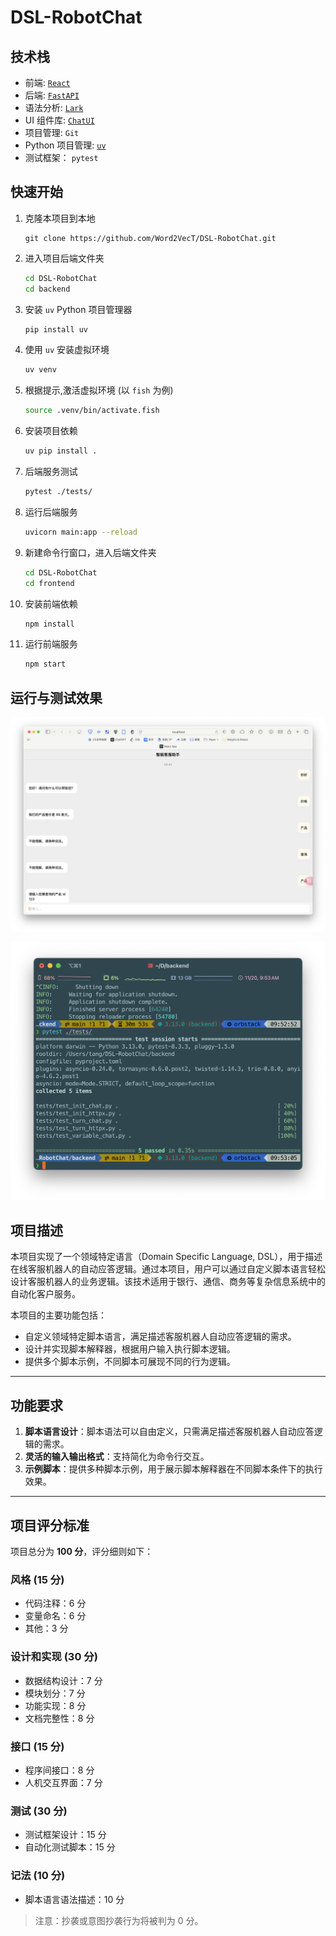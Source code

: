 # DSL-RobotChat

## 技术栈

- 前端: [`React`](https://github.com/facebook/react)
- 后端: [`FastAPI`](https://github.com/fastapi/fastapi)
- 语法分析: [`Lark`](https://github.com/lark-parser/lark)
- UI 组件库: [`ChatUI`](https://github.com/alibaba/ChatUI)
- 项目管理: `Git`
- Python 项目管理: [`uv`](https://github.com/astral-sh/uv)
- 测试框架： `pytest`

## 快速开始

1. 克隆本项目到本地

    ```git
    git clone https://github.com/Word2VecT/DSL-RobotChat.git
    ```

2. 进入项目后端文件夹

    ```bash
    cd DSL-RobotChat
    cd backend
    ```

3. 安装 `uv` Python 项目管理器

    ```bash
    pip install uv
    ```

4. 使用 `uv` 安装虚拟环境

    ```bash
    uv venv
    ```

5. 根据提示,激活虚拟环境 (以 `fish` 为例)

    ```bash
    source .venv/bin/activate.fish
    ```

6. 安装项目依赖

    ```bash
    uv pip install .
    ```

7. 后端服务测试

    ```bash
    pytest ./tests/
    ```

8. 运行后端服务

    ```bash
    uvicorn main:app --reload
    ```

9. 新建命令行窗口，进入后端文件夹

    ```bash
    cd DSL-RobotChat
    cd frontend
    ```

10. 安装前端依赖

    ```bash
    npm install
    ```

11. 运行前端服务

    ```bash
    npm start
    ```

## 运行与测试效果

![运行效果](figures/demo.png)

![测试结果](figures/test.png)

## 项目描述

本项目实现了一个领域特定语言（Domain Specific Language, DSL），用于描述在线客服机器人的自动应答逻辑。通过本项目，用户可以通过自定义脚本语言轻松设计客服机器人的业务逻辑。该技术适用于银行、通信、商务等复杂信息系统中的自动化客户服务。

本项目的主要功能包括：

- 自定义领域特定脚本语言，满足描述客服机器人自动应答逻辑的需求。
- 设计并实现脚本解释器，根据用户输入执行脚本逻辑。
- 提供多个脚本示例，不同脚本可展现不同的行为逻辑。

---

## 功能要求

1. **脚本语言设计**：脚本语法可以自由定义，只需满足描述客服机器人自动应答逻辑的需求。
2. **灵活的输入输出格式**：支持简化为命令行交互。
3. **示例脚本**：提供多种脚本示例，用于展示脚本解释器在不同脚本条件下的执行效果。

---

## 项目评分标准

项目总分为 **100 分**，评分细则如下：

### 风格 (15 分)

- 代码注释：6 分
- 变量命名：6 分
- 其他：3 分

### 设计和实现 (30 分)

- 数据结构设计：7 分
- 模块划分：7 分
- 功能实现：8 分
- 文档完整性：8 分

### 接口 (15 分)

- 程序间接口：8 分
- 人机交互界面：7 分

### 测试 (30 分)

- 测试框架设计：15 分
- 自动化测试脚本：15 分

### 记法 (10 分)

- 脚本语言语法描述：10 分

> 注意：抄袭或意图抄袭行为将被判为 0 分。

